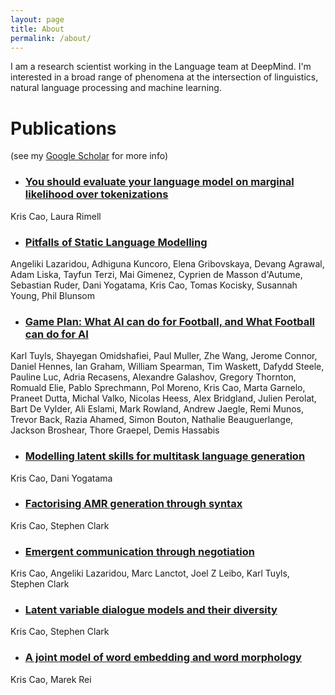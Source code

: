 ```yaml
---
layout: page
title: About
permalink: /about/
---
```

I am a research scientist working in the Language team at DeepMind. I'm
interested in a broad range of phenomena at the intersection of linguistics,
natural language processing and machine learning.

# Publications
(see my [Google
Scholar](https://scholar.google.com/citations?user=_KBP8ZgAAAAJ&hl=en) for more
info)

- ### [You should evaluate your language model on marginal likelihood over tokenizations](https://arxiv.org/abs/2109.02550)
Kris Cao, Laura Rimell

- ### [Pitfalls of Static Language Modelling](https://arxiv.org/abs/2102.01951)
Angeliki Lazaridou, Adhiguna Kuncoro, Elena Gribovskaya, Devang Agrawal, Adam
Liska, Tayfun Terzi, Mai Gimenez, Cyprien de Masson d'Autume, Sebastian Ruder,
Dani Yogatama, Kris Cao, Tomas Kocisky, Susannah Young, Phil Blunsom

- ### [Game Plan: What AI can do for Football, and What Football can do for AI](https://arxiv.org/abs/2011.09192)
Karl Tuyls, Shayegan Omidshafiei, Paul Muller, Zhe Wang, Jerome Connor, Daniel
Hennes, Ian Graham, William Spearman, Tim Waskett, Dafydd Steele, Pauline Luc,
Adria Recasens, Alexandre Galashov, Gregory Thornton, Romuald Elie, Pablo
Sprechmann, Pol Moreno, Kris Cao, Marta Garnelo, Praneet Dutta, Michal Valko,
Nicolas Heess, Alex Bridgland, Julien Perolat, Bart De Vylder, Ali Eslami,
Mark Rowland, Andrew Jaegle, Remi Munos, Trevor Back, Razia Ahamed, Simon
Bouton, Nathalie Beauguerlange, Jackson Broshear, Thore Graepel, Demis Hassabis

- ### [Modelling latent skills for multitask language generation](https://arxiv.org/abs/2002.09543)
Kris Cao, Dani Yogatama

- ### [Factorising AMR generation through syntax](https://www.aclweb.org/anthology/N19-1223/)
Kris Cao, Stephen Clark

- ### [Emergent communication through negotiation](https://arxiv.org/abs/1804.03980)
Kris Cao, Angeliki Lazaridou, Marc Lanctot, Joel Z Leibo, Karl Tuyls, Stephen
Clark

- ### [Latent variable dialogue models and their diversity](https://www.aclweb.org/anthology/E17-2029/)
Kris Cao, Stephen Clark

- ### [A joint model of word embedding and word morphology](https://www.aclweb.org/anthology/W16-1603/)
Kris Cao, Marek Rei
